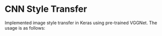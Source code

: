 # CNN Style Transfer

Implemented image style transfer in Keras using pre-trained VGGNet. The usage is as follows:
